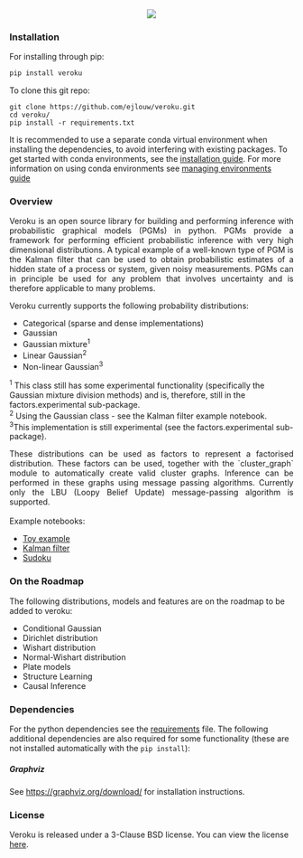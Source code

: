 <div align="center">
  <img src="logo.svg">
</div>

[comment]: # (doc-start)

### Installation
For installing through pip:
```bash
pip install veroku
```

To clone this git repo:
```
git clone https://github.com/ejlouw/veroku.git 
cd veroku/
pip install -r requirements.txt
```
It is recommended to use a separate conda virtual environment when installing the dependencies, to avoid interfering
with existing packages. To get started with conda environments, see the
[installation guide](https://docs.conda.io/projects/conda/en/latest/user-guide/install/index.html).
For more information on using conda environments see
[managing environments guide](https://docs.conda.io/projects/conda/en/latest/user-guide/tasks/manage-environments.html)

### Overview
<div style="text-align: justify">
Veroku is an open source library for building and performing inference with probabilistic graphical models (PGMs) in
python. PGMs provide a framework for performing efficient probabilistic inference with very high dimensional
distributions. A typical example of a well-known type of PGM is the Kalman filter that can be used to obtain
probabilistic estimates of a hidden state of a process or system, given noisy measurements. PGMs can in principle be
used for any problem that involves uncertainty and is therefore applicable to many problems.</div> 

Veroku currently supports the following probability distributions:
* Categorical (sparse and dense implementations)
* Gaussian
* Gaussian mixture<sup>1</sup>
* Linear Gaussian<sup>2</sup>
* Non-linear Gaussian<sup>3</sup>

<sup>1</sup> This class still has some experimental functionality (specifically the Gaussian mixture division methods)
and is, therefore, still in the factors.experimental sub-package.  
<sup>2</sup> Using the Gaussian class - see the Kalman filter example notebook.<br/>
<sup>3</sup>This implementation is still experimental (see the factors.experimental sub-package).


<div style="text-align: justify">
These distributions can be used as factors to represent a factorised distribution. These factors can be used, together
with the `cluster_graph` module to automatically create valid cluster graphs. Inference can be performed in these graphs
using message passing algorithms. Currently only the LBU (Loopy Belief Update) message-passing algorithm is supported.
</div>

<br/>
Example notebooks:

* [Toy example](https://github.com/ejlouw/veroku/blob/master/examples/slip_on_grass.ipynb)
* [Kalman filter](https://github.com/ejlouw/veroku/blob/master/examples/Kalman_filter.ipynb)
* [Sudoku](https://github.com/ejlouw/veroku/blob/master/examples/sudoku.ipynb)



### On the Roadmap
The following distributions, models and features are on the roadmap to be added to veroku:
* Conditional Gaussian
* Dirichlet distribution
* Wishart distribution
* Normal-Wishart distribution
* Plate models
* Structure Learning
* Causal Inference

### Dependencies
For the python dependencies see the [requirements](https://github.com/ejlouw/veroku/blob/master/requirements.txt) file.
The following additional dependencies are also required for some functionality (these are not installed automatically
 with the `pip install`):

##### Graphviz
See https://graphviz.org/download/ for installation instructions. 

### License
Veroku is released under a 3-Clause BSD license. You can view the license
[here](https://github.com/ejlouw/veroku/blob/master/LICENSE).
